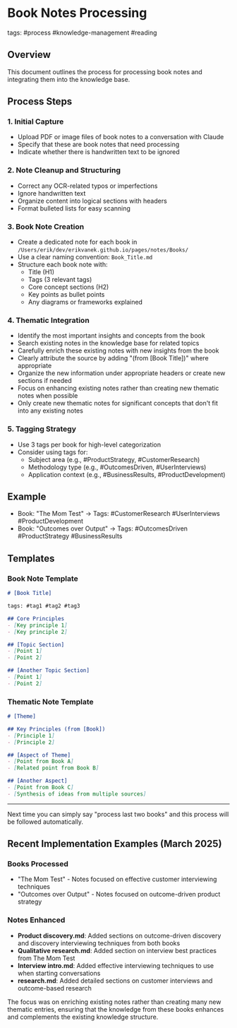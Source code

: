 # Book Notes Processing

tags: #process #knowledge-management #reading

## Overview
This document outlines the process for processing book notes and integrating them into the knowledge base.

## Process Steps

### 1. Initial Capture
- Upload PDF or image files of book notes to a conversation with Claude
- Specify that these are book notes that need processing
- Indicate whether there is handwritten text to be ignored

### 2. Note Cleanup and Structuring
- Correct any OCR-related typos or imperfections
- Ignore handwritten text
- Organize content into logical sections with headers
- Format bulleted lists for easy scanning

### 3. Book Note Creation
- Create a dedicated note for each book in `/Users/erik/dev/erikvanek.github.io/pages/notes/Books/`
- Use a clear naming convention: `Book_Title.md`
- Structure each book note with:
  - Title (H1)
  - Tags (3 relevant tags)
  - Core concept sections (H2)
  - Key points as bullet points
  - Any diagrams or frameworks explained

### 4. Thematic Integration
- Identify the most important insights and concepts from the book
- Search existing notes in the knowledge base for related topics
- Carefully enrich these existing notes with new insights from the book
- Clearly attribute the source by adding "(from [Book Title])" where appropriate
- Organize the new information under appropriate headers or create new sections if needed
- Focus on enhancing existing notes rather than creating new thematic notes when possible
- Only create new thematic notes for significant concepts that don't fit into any existing notes

### 5. Tagging Strategy
- Use 3 tags per book for high-level categorization
- Consider using tags for:
  - Subject area (e.g., #ProductStrategy, #CustomerResearch)
  - Methodology type (e.g., #OutcomesDriven, #UserInterviews)
  - Application context (e.g., #BusinessResults, #ProductDevelopment)

## Example
- Book: "The Mom Test" → Tags: #CustomerResearch #UserInterviews #ProductDevelopment
- Book: "Outcomes over Output" → Tags: #OutcomesDriven #ProductStrategy #BusinessResults

## Templates

### Book Note Template
```markdown
# [Book Title]

tags: #tag1 #tag2 #tag3

## Core Principles
- [Key principle 1]
- [Key principle 2]

## [Topic Section]
- [Point 1]
- [Point 2]

## [Another Topic Section]
- [Point 1]
- [Point 2]
```

### Thematic Note Template
```markdown
# [Theme]

## Key Principles (from [Book])
- [Principle 1]
- [Principle 2]

## [Aspect of Theme]
- [Point from Book A]
- [Related point from Book B]

## [Another Aspect]
- [Point from Book C]
- [Synthesis of ideas from multiple sources]
```

---

Next time you can simply say "process last two books" and this process will be followed automatically.

## Recent Implementation Examples (March 2025)

### Books Processed
- "The Mom Test" - Notes focused on effective customer interviewing techniques
- "Outcomes over Output" - Notes focused on outcome-driven product strategy

### Notes Enhanced
- **Product discovery.md**: Added sections on outcome-driven discovery and discovery interviewing techniques from both books
- **Qualitative research.md**: Added section on interview best practices from The Mom Test
- **Interview intro.md**: Added effective interviewing techniques to use when starting conversations
- **research.md**: Added detailed sections on customer interviews and outcome-based research

The focus was on enriching existing notes rather than creating many new thematic entries, ensuring that the knowledge from these books enhances and complements the existing knowledge structure.
